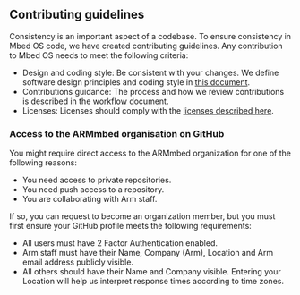 <h2 id="guidelines">Contributing guidelines</h2>

Consistency is an important aspect of a codebase. To ensure consistency in Mbed OS code, we have created contributing guidelines. Any contribution to Mbed OS needs to meet the following criteria:

* Design and coding style: Be consistent with your changes. We define software design principles and coding style in [this document](style.html).
* Contributions guidance: The process and how we review contributions is described in the [workflow](workflow.html) document.
* Licenses: Licenses should comply with the [licenses described here](license.html).

### Access to the ARMmbed organisation on GitHub

You might require direct access to the ARMmbed organization for one of the following reasons:

- You need access to private repositories.
- You need push access to a repository.
- You are collaborating with Arm staff.

If so, you can request to become an organization member, but you must first ensure your GitHub profile meets the following requirements:

- All users must have 2 Factor Authentication enabled.
- Arm staff must have their Name, Company (Arm), Location and Arm email address publicly visible.
- All others should have their Name and Company visible. Entering your Location will help us interpret response times according to time zones.
